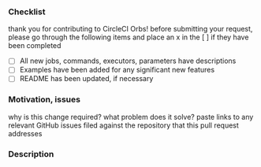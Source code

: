 ### Checklist


thank you for contributing to CircleCI Orbs!
before submitting your request, please go through the following
items and place an x in the [ ] if they have been completed


- [ ] All new jobs, commands, executors, parameters have descriptions
- [ ] Examples have been added for any significant new features
- [ ] README has been updated, if necessary

### Motivation, issues


  why is this change required? 
  what problem does it solve?
  paste links to any relevant GitHub issues filed against
  the repository that this pull request addresses


### Description

<!---
  Describe your changes in detail, preferably in an imperative mood,
  i.e., "add `commandA` to `jobB`"
 -->
